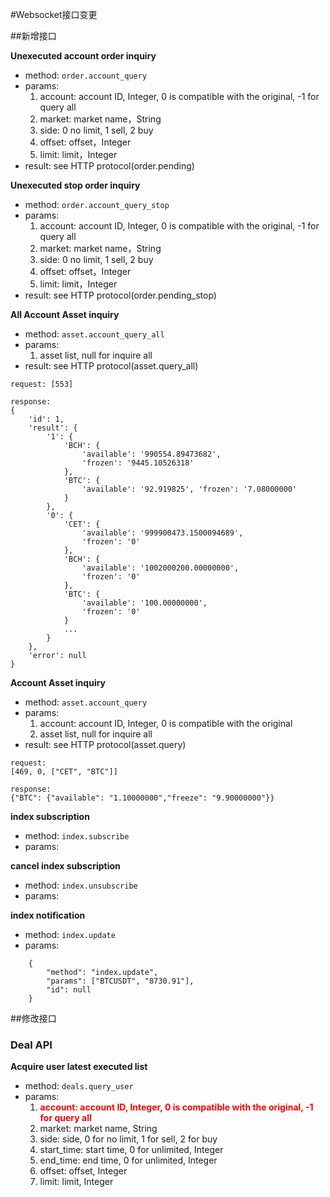 #Websocket接口变更

##新增接口

**Unexecuted account order inquiry**

* method: `order.account_query`
* params:
	1. account: account ID, Integer, 0 is compatible with the original, -1 for query all
	2. market: market name，String
	3. side: 0 no limit, 1 sell, 2 buy
	4. offset: offset，Integer
	5. limit: limit，Integer
* result: see HTTP protocol(order.pending)

**Unexecuted stop order inquiry**

* method: `order.account_query_stop`
* params:
	1. account: account ID, Integer, 0 is compatible with the original, -1 for query all
	2. market: market name，String
	3. side: 0 no limit, 1 sell, 2 buy
	4. offset: offset，Integer
	5. limit: limit，Integer
* result: see HTTP protocol(order.pending_stop)

**All Account Asset inquiry**

* method: `asset.account_query_all`
* params: 
	1. asset list, null for inquire all
* result: see HTTP protocol(asset.query_all)

```
request: [553]

response:
{
	'id': 1, 
	'result': {
		'1': {
			'BCH': {
				'available': '990554.89473682', 
				'frozen': '9445.10526318'
			}, 
			'BTC': {
				'available': '92.919825', 'frozen': '7.08000000'
			}
		}, 
		'0': { 
		    'CET': {
		        'available': '999900473.1500094689', 
		        'frozen': '0'
		    }, 
		    'BCH': {
		        'available': '1002000200.00000000', 
		        'frozen': '0'
		    },
		    'BTC': {
		        'available': '100.00000000', 
		        'frozen': '0'
		    }
		    ...
		}
	}, 
	'error': null
}
```

**Account Asset inquiry**

* method: `asset.account_query`
* params:
    1. account: account ID, Integer, 0 is compatible with the original
    2. asset list, null for inquire all
* result: see HTTP protocol(asset.query)

```
request:
[469, 0, ["CET", "BTC"]]

response:
{"BTC": {"available": "1.10000000","freeze": "9.90000000"}}
```

**index subscription**

* method: `index.subscribe`
* params:

**cancel index subscription**

* method: `index.unsubscribe`
* params:

**index notification**

* method: `index.update`
* params:

```
	{
		"method": "index.update",
		"params": ["BTCUSDT", "8730.91"],
		"id": null
	}
```

##修改接口
### Deal API

**Acquire user latest executed list**

* method: `deals.query_user`
* params:
	1. <span style='color:red'>**account: account ID, Integer, 0 is compatible with the original, -1 for query all**</style>
	2. market: market name, String
	3. side: side, 0 for no limit, 1 for sell, 2 for buy
	4. start_time: start time, 0 for unlimited, Integer
	5. end_time: end time, 0 for unlimited, Integer
	6. offset: offset, Integer
	7. limit: limit, Integer